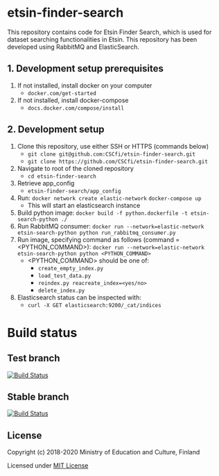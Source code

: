 # etsin-finder-search

This repository contains code for Etsin Finder Search, which is used for dataset searching functionalities in Etsin. This repository has been developed using RabbitMQ and ElasticSearch.

## 1. Development setup prerequisites

1. If not installed, install docker on your computer
    - `docker.com/get-started`
2. If not installed, install docker-compose
    - `docs.docker.com/compose/install`

## 2. Development setup

1. Clone this repository, use either SSH or HTTPS (commands below)
    - `git clone git@github.com:CSCfi/etsin-finder-search.git`
    - `git clone https://github.com/CSCfi/etsin-finder-search.git`
2. Navigate to root of the cloned repository
    - `cd etsin-finder-search`
3. Retrieve app_config
    - `etsin-finder-search/app_config`
4. Run:
    `docker network create elastic-network`
    `docker-compose up` 
    - This will start an elasticsearch instance
5. Build python image:
    `docker build -f python.dockerfile -t etsin-search-python ./`
6. Run RabbitMQ consumer:
    `docker run --network=elastic-network etsin-search-python python run_rabbitmq_consumer.py`
7. Run image, specifying command as follows (command = <PYTHON_COMMAND>):
    `docker run --network=elastic-network etsin-search-python python <PYTHON_COMMAND>`
    - <PYTHON_COMMAND> should be one of:
        - `create_empty_index.py`
        - `load_test_data.py`
        - `reindex.py reacreate_index=<yes/no>`
        - `delete_index.py`
8. Elasticsearch status can be inspected with:
    - `curl -X GET elasticsearch:9200/_cat/indices`

# Build status

## Test branch
[![Build Status](https://travis-ci.com/CSCfi/etsin-finder-search.svg?branch=test)](https://travis-ci.com/CSCfi/etsin-finder-search)

## Stable branch
[![Build Status](https://travis-ci.com/CSCfi/etsin-finder-search.svg?branch=stable)](https://travis-ci.com/CSCfi/etsin-finder-search)

License
-------
Copyright (c) 2018-2020 Ministry of Education and Culture, Finland

Licensed under [MIT License](LICENSE)
